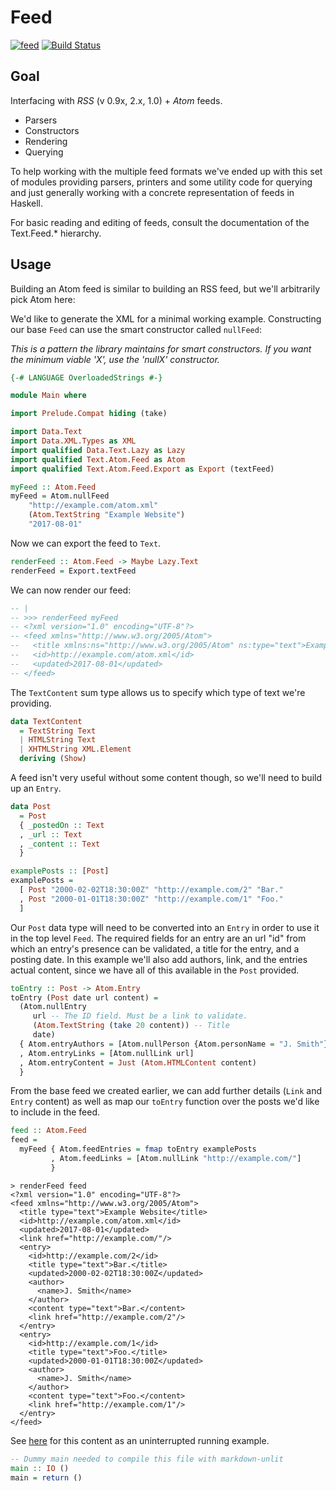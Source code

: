 # Feed

[![feed](https://img.shields.io/hackage/v/feed.svg)](http://hackage.haskell.org/package/feed)
[![Build Status](https://travis-ci.org/bergmark/feed.svg?branch=master)](https://travis-ci.org/bergmark/feed)

## Goal

Interfacing with *RSS* (v 0.9x, 2.x, 1.0) + *Atom* feeds.

- Parsers
- Constructors
- Rendering
- Querying

To help working with the multiple feed formats we've ended up with
this set of modules providing parsers, printers and some utility
code for querying and just generally working with a concrete
representation of feeds in Haskell.

For basic reading and editing of feeds, consult the documentation of
the Text.Feed.* hierarchy.

## Usage

Building an Atom feed is similar to building an RSS feed, but we'll
arbitrarily pick Atom here:

We'd like to generate the XML for a minimal working example.
Constructing our base `Feed` can use the smart constructor called `nullFeed`:

*This is a pattern the library maintains for smart constructors. If you want the
minimum viable 'X', use the 'nullX' constructor.*


```haskell
{-# LANGUAGE OverloadedStrings #-}

module Main where

import Prelude.Compat hiding (take)

import Data.Text
import Data.XML.Types as XML
import qualified Data.Text.Lazy as Lazy
import qualified Text.Atom.Feed as Atom
import qualified Text.Atom.Feed.Export as Export (textFeed)

myFeed :: Atom.Feed
myFeed = Atom.nullFeed
    "http://example.com/atom.xml"
    (Atom.TextString "Example Website")
    "2017-08-01"
```

Now we can export the feed to `Text`.

```haskell
renderFeed :: Atom.Feed -> Maybe Lazy.Text
renderFeed = Export.textFeed
```

We can now render our feed:

```haskell
-- |
-- >>> renderFeed myFeed
-- <?xml version="1.0" encoding="UTF-8"?>
-- <feed xmlns="http://www.w3.org/2005/Atom">
--   <title xmlns:ns="http://www.w3.org/2005/Atom" ns:type="text">Example Website</title>
--   <id>http://example.com/atom.xml</id>
--   <updated>2017-08-01</updated>
-- </feed>
```

The `TextContent` sum type allows us to specify which type of text we're providing.

```haskell
data TextContent
  = TextString Text
  | HTMLString Text
  | XHTMLString XML.Element
  deriving (Show)
```

A feed isn't very useful without some content though, so we'll need to build up an `Entry`.

```haskell
data Post
  = Post
  { _postedOn :: Text
  , _url :: Text
  , _content :: Text
  }

examplePosts :: [Post]
examplePosts =
  [ Post "2000-02-02T18:30:00Z" "http://example.com/2" "Bar."
  , Post "2000-01-01T18:30:00Z" "http://example.com/1" "Foo."
  ]
```

Our `Post` data type will need to be converted into an `Entry` in order to use it in the top level `Feed`. The required fields for an entry are an url "id" from which an entry's presence can be validated, a title for the entry, and a posting date. In this example we'll also add authors, link, and the entries actual content, since we have all of this available in the `Post` provided.

```haskell
toEntry :: Post -> Atom.Entry
toEntry (Post date url content) =
  (Atom.nullEntry
     url -- The ID field. Must be a link to validate.
     (Atom.TextString (take 20 content)) -- Title
     date)
  { Atom.entryAuthors = [Atom.nullPerson {Atom.personName = "J. Smith"}]
  , Atom.entryLinks = [Atom.nullLink url]
  , Atom.entryContent = Just (Atom.HTMLContent content)
  }
```

From the base feed we created earlier, we can add further details (`Link` and `Entry` content) as well as map our `toEntry` function over the posts we'd like to include in the feed.

```haskell
feed :: Atom.Feed
feed =
  myFeed { Atom.feedEntries = fmap toEntry examplePosts
         , Atom.feedLinks = [Atom.nullLink "http://example.com/"]
         }
```

```
> renderFeed feed
<?xml version="1.0" encoding="UTF-8"?>
<feed xmlns="http://www.w3.org/2005/Atom">
  <title type="text">Example Website</title>
  <id>http://example.com/atom.xml</id>
  <updated>2017-08-01</updated>
  <link href="http://example.com/"/>
  <entry>
    <id>http://example.com/2</id>
    <title type="text">Bar.</title>
    <updated>2000-02-02T18:30:00Z</updated>
    <author>
      <name>J. Smith</name>
    </author>
    <content type="text">Bar.</content>
    <link href="http://example.com/2"/>
  </entry>
  <entry>
    <id>http://example.com/1</id>
    <title type="text">Foo.</title>
    <updated>2000-01-01T18:30:00Z</updated>
    <author>
      <name>J. Smith</name>
    </author>
    <content type="text">Foo.</content>
    <link href="http://example.com/1"/>
  </entry>
</feed>
```
See [here](https://github.com/bergmark/feed/blob/master/tests/Example/CreateAtom.hs) for this content as an uninterrupted running example.

```haskell
-- Dummy main needed to compile this file with markdown-unlit
main :: IO ()
main = return ()
```

